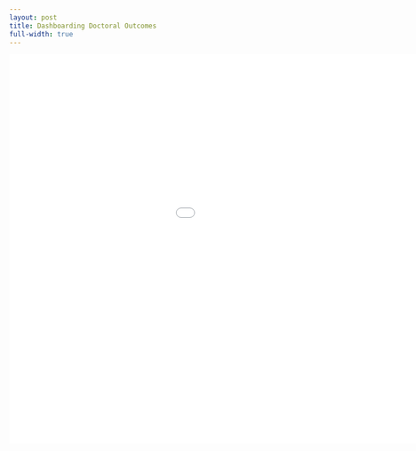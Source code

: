 ```yaml
---
layout: post
title: Dashboarding Doctoral Outcomes
full-width: true
---
```


<iframe width=1200 height= 700 frameborder=0 scrolling="no" src="//plotly.com/dashboard/joekrinke15:8/embed"></iframe>
